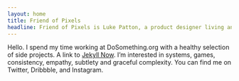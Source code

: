 ```yaml
---
layout: home
title: Friend of Pixels
headline: Friend of Pixels is Luke Patton, a product designer living and working in New York city.
---
```


Hello. I spend my time working at DoSomething.org with a healthy selection of side projects. A link to [Jekyll Now](http://github.com/barryclark/jekyll-now/).
I’m interested in systems, games, consistency, empathy, subtlety and graceful complexity. You can find me on Twitter, Dribbble, and Instagram.
